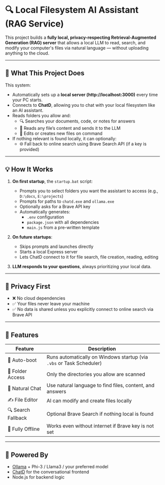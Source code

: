 # 🔍 Local Filesystem AI Assistant (RAG Service)

This project builds a **fully local, privacy-respecting Retrieval-Augmented Generation (RAG) server** that allows a local LLM to read, search, and modify your computer's files via natural language — without uploading anything to the cloud.

---

## 🚀 What This Project Does

This system:

- Automatically sets up a **local server (http://localhost:3000)** every time your PC starts.
- Connects to **ChatD**, allowing you to chat with your local filesystem like an AI assistant.
- Reads folders you allow and:
  - 🔍 Searches your documents, code, or notes for answers
  - 📖 Reads any file’s content and sends it to the LLM
  - 📝 Edits or creates new files on command
- If nothing relevant is found locally, it can optionally:
  - 🌐 Fall back to online search using Brave Search API (if a key is provided)

---

## 💡 How It Works

1. **On first startup**, the `startup.bat` script:
   - Prompts you to select folders you want the assistant to access (e.g., `D:\docs`, `E:\projects`)
   - Prompts for paths to `chatd.exe` and `ollama.exe`
   - Optionally asks for a Brave API key
   - Automatically generates:
     - `.env` configuration
     - `package.json` with all dependencies
     - `main.js` from a pre-written template

2. **On future startups**:
   - Skips prompts and launches directly
   - Starts a local Express server
   - Lets ChatD connect to it for file search, file creation, reading, editing

3. **LLM responds to your questions**, always prioritizing your local data.

---

## 🔐 Privacy First

- ❌ No cloud dependencies
- ✅ Your files never leave your machine
- ✅ No data is shared unless you explicitly connect to online search via Brave API

---

## 📁 Features

| Feature             | Description |
|---------------------|-------------|
| 🔄 Auto-boot         | Runs automatically on Windows startup (via `.vbs` or Task Scheduler) |
| 📂 Folder Access     | Only the directories you allow are scanned |
| 💬 Natural Chat      | Use natural language to find files, content, and answers |
| ✍️ File Editor       | AI can modify and create files locally |
| 🔍 Search Fallback   | Optional Brave Search if nothing local is found |
| 🔧 Fully Offline     | Works even without internet if Brave key is not set |

---

## 🧠 Powered By

- [Ollama](https://ollama.com/) + Phi-3 / Llama3 / your preferred model
- [ChatD](https://github.com/modelcontext/chatd) for the conversational frontend
- Node.js for backend logic
